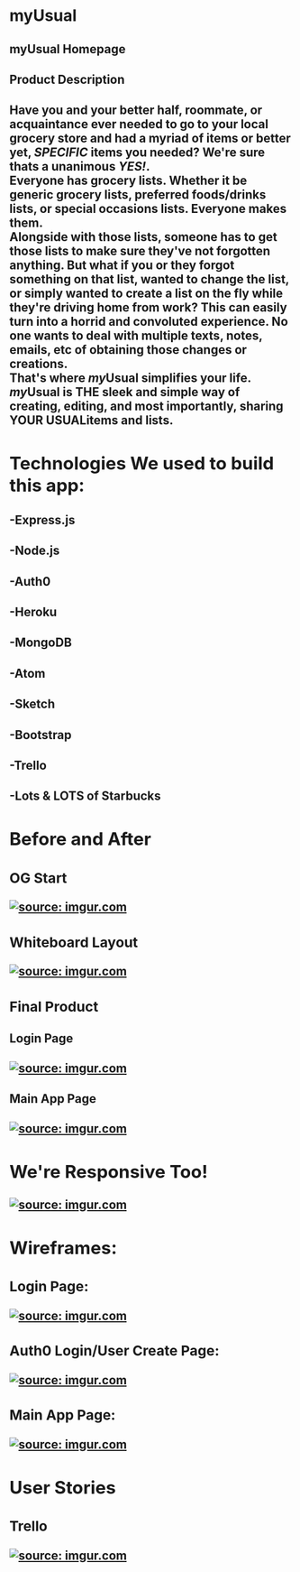 # myUsual


<h2>myUsual Homepage</h2>

<h2>Product Description<h2>

<p> Have you and your better half, roommate, or acquaintance ever needed to go to your local grocery store and had a myriad of items or better yet, <i>SPECIFIC</i> items you needed? We're sure thats a unanimous <b><i>YES!</i></b>.
<br>
Everyone has grocery lists. Whether it be generic grocery lists, preferred foods/drinks lists, or special occasions lists. Everyone makes them.
<br>
Alongside with those lists, someone has to get those lists to make sure they've not forgotten anything. But what if you or they forgot something on that list, wanted to change the list, or simply wanted to create a list on the fly while they're driving home from work? This can easily turn into a horrid and convoluted experience. No one wants to deal with multiple texts, notes, emails, etc of obtaining those changes or creations.
<br>
That's where <b><i>my</i>Usual</b> simplifies your life. <b><i>my</i>Usual<b> is THE sleek and simple way of creating, editing, and most importantly, sharing <b>YOUR USUAL</b>items and lists.</p>



<h2>Technologies We used to build this app:</h2>

<h4>-Express.js</h4>
<h4>-Node.js</h4>
<h4>-Auth0</h4>
<h4>-Heroku</h4>
<h4>-MongoDB</h4>
<h4>-Atom</h4>
<h4>-Sketch</h4>
<h4>-Bootstrap</h4>
<h4>-Trello</h4>
<h4>-Lots & LOTS of Starbucks</h4>



<h2>Before and After</h2>


<h3>OG Start</h3>

<a href="http://imgur.com/2ufEvcE"><img src="http://i.imgur.com/2ufEvcE.jpg" title="source: imgur.com" /></a>


<h3>Whiteboard Layout</h3>

<a href="http://imgur.com/lJJCrZR"><img src="http://i.imgur.com/lJJCrZR.jpg" title="source: imgur.com" /></a>


<h3>Final Product</h3>

<h4>Login Page</h4>

<a href="http://imgur.com/PA0V7Vr"><img src="http://i.imgur.com/PA0V7Vr.png?1" title="source: imgur.com" /></a>

<h4>Main App Page</h4>

<a href="http://imgur.com/MFolMW2"><img src="http://i.imgur.com/MFolMW2.png" title="source: imgur.com" /></a>



<h2>We're Responsive Too!</h2>

<a href="http://imgur.com/vo0L430"><img src="http://i.imgur.com/vo0L430.png" title="source: imgur.com" /></a>



<h2>Wireframes:</h2>

<h3>Login Page:</h3>

<a href="http://imgur.com/qis1Pfg"><img src="http://i.imgur.com/qis1Pfg.png" title="source: imgur.com" /></a>

<h3>Auth0 Login/User Create Page:</h3>

<a href="http://imgur.com/AskVwn5"><img src="http://i.imgur.com/AskVwn5.png" title="source: imgur.com" /></a>

<h3>Main App Page:</h3>

<a href="http://imgur.com/Rv35pgP"><img src="http://i.imgur.com/Rv35pgP.png" title="source: imgur.com" /></a>



<h2>User Stories</h2>

<h3>Trello</h3>

<p> </p>

<a href="http://imgur.com/qMo3Xd4"><img src="http://i.imgur.com/qMo3Xd4.png" title="source: imgur.com" /></a>
